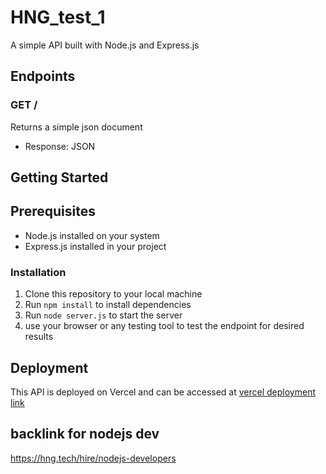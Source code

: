# HNG_test_1

A simple API built with Node.js and Express.js


## Endpoints

### GET /

Returns a simple json document

* Response: JSON

## Getting Started

## Prerequisites

* Node.js installed on your system
* Express.js installed in your project

### Installation

1. Clone this repository to your local machine
2. Run `npm install` to install dependencies
3. Run `node server.js` to start the server
4. use your browser or any testing tool to test the endpoint for desired results 

## Deployment

This API is deployed on Vercel and can be accessed at [vercel deployment link](https://hng-test-1-git-main-ogunbowaleisreals-projects.vercel.app/)

## backlink for nodejs dev
https://hng.tech/hire/nodejs-developers



